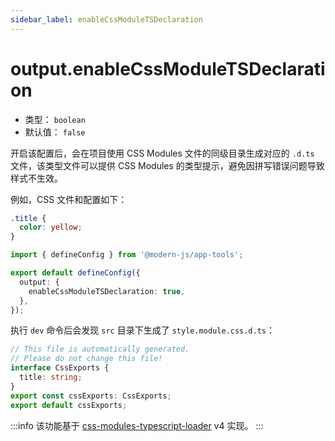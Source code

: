 ```yaml
---
sidebar_label: enableCssModuleTSDeclaration
---
```


# output.enableCssModuleTSDeclaration



- 类型： `boolean`
- 默认值： `false`

开启该配置后，会在项目使用 CSS Modules 文件的同级目录生成对应的 `.d.ts` 文件，该类型文件可以提供 CSS Modules 的类型提示，避免因拼写错误问题导致样式不生效。

例如，CSS 文件和配置如下：

```css title="src/style.module.css"
.title {
  color: yellow;
}
```

```ts title="modern.config.ts"
import { defineConfig } from '@modern-js/app-tools';

export default defineConfig({
  output: {
    enableCssModuleTSDeclaration: true,
  },
});
```

执行 `dev` 命令后会发现 `src` 目录下生成了 `style.module.css.d.ts`：

```ts
// This file is automatically generated.
// Please do not change this file!
interface CssExports {
  title: string;
}
export const cssExports: CssExports;
export default cssExports;
```

:::info
该功能基于 [css-modules-typescript-loader](https://github.com/seek-oss/css-modules-typescript-loader) v4 实现。
:::
